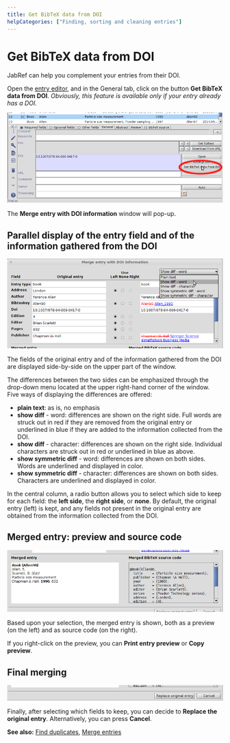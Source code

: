 ```yaml
---
title: Get BibTeX data from DOI
helpCategories: ["Finding, sorting and cleaning entries"]
---
```


# Get BibTeX data from DOI

JabRef can help you complement your entries from their DOI.

Open the [entry editor](EntryEditor), and in the General tab, click on the button **Get BibTeX data from DOI**.
*Obviously, this feature is available only if your entry already has a DOI.*

![Screenshot of general tab](./images/GetBibTeXDataFromDOI-Main.png)


The **Merge entry with DOI information** window will pop-up.

## Parallel display of the entry field and of the information gathered from the DOI

![Screenshot of the parallel display](./images/GetBibTeXDataFromDOI-ParallelDisplay.png)

The fields of the original entry and of the information gathered from the DOI are displayed side-by-side on the upper part of the window.

The differences between the two sides can be emphasized through the drop-down menu located at the upper right-hand corner of the window.
Five ways of displaying the differences are offered:

- **plain text**: as is, no emphasis
- **show diff** - word: differences are shown on the right side.
Full words are struck out in red if they are removed from the original entry or underlined in blue if they are added to the information collected from the DOI.
- **show diff** - character: differences are shown on the right side.
Individual characters are struck out in red or underlined in blue as above.
- **show symmetric diff** - word: differences are shown on both sides.
Words are underlined and displayed in color.
- **show symmetric diff** - character: differences are shown on both sides.
Characters are underlined and displayed in color.

In the central column, a radio button allows you to select which side to keep for each field:
the **left side**, the **right side**, or **none**.
By default, the original entry (left) is kept, and any fields not present in the original entry are obtained from the information collected from the DOI.


## Merged entry: preview and source code

![Screenshot of the preview and source code for the merged entry](./images/GetBibTeXDataFromDOI-PreviewAndCode.png)

Based upon your selection, the merged entry is shown, both as a preview (on the left) and as source code (on the right).

If you right-click on the preview, you can **Print entry preview** or **Copy preview**.

## Final merging

![Screenshot of choosing to replace the original entry or not](./images/GetBibTeXDataFromDOI-Selecting.png)

Finally, after selecting which fields to keep, you can decide to **Replace the original entry**. Alternatively, you can press **Cancel**.


**See also:** [Find duplicates](FindDuplicates), [Merge entries](MergeEntries)
